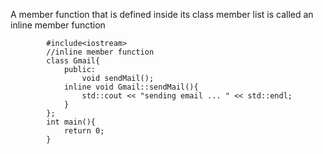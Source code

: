 A member function that is defined inside its class member list is called an inline member function


            #include<iostream>
            //inline member function
            class Gmail{
                public:
                    void sendMail();
                inline void Gmail::sendMail(){
                    std::cout << "sending email ... " << std::endl;
                }    
            };
            int main(){           
                return 0;
            }
